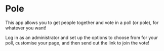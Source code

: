 Pole
====

This app allows you to get people together and vote in a poll (or pole), for
whatever you want!

Log in as an administrator and set up the options to choose from for your poll,
customise your page, and then send out the link to join the vote!